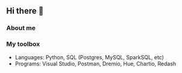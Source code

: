 ## Hi there 👋

<!--
**jaw63/jaw63** is a ✨ _special_ ✨ repository because its `README.md` (this file) appears on your GitHub profile.

Here are some ideas to get you started:

- 🔭 I’m currently working on ...
- 🌱 I’m currently learning ...
- 👯 I’m looking to collaborate on ...
- 🤔 I’m looking for help with ...
- 💬 Ask me about ...
- 📫 How to reach me: ...
- 😄 Pronouns: ...
- ⚡ Fun fact: ...
-->

### About me

### My toolbox
* Languages: Python, SQL (Postgres, MySQL, SparkSQL, etc)
* Programs: Visual Studio, Postman, Dremio, Hue, Chartio, Redash
